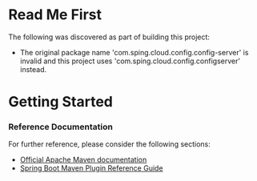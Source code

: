 # Read Me First
The following was discovered as part of building this project:

* The original package name 'com.sping.cloud.config.config-server' is invalid and this project uses 'com.sping.cloud.config.configserver' instead.

# Getting Started

### Reference Documentation
For further reference, please consider the following sections:

* [Official Apache Maven documentation](https://maven.apache.org/guides/index.html)
* [Spring Boot Maven Plugin Reference Guide](https://docs.spring.io/spring-boot/docs/2.2.7.RELEASE/maven-plugin/)

